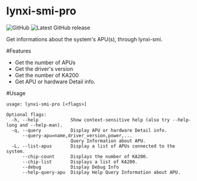 # lynxi-smi-pro
![GitHub](https://img.shields.io/github/license/SnowMoon-Dev/lynxi_smi_pro?label=license)
![Latest GitHub release](https://img.shields.io/github/release/SnowMoon-Dev/lynxi_smi_pro.svg)

Get informations about the system's APU(s), through lynxi-smi.

#Features
* Get the number of APUs 
* Get the driver's version
* Get the number of KA200
* Get APU or hardware Detail info.

#Usage
```
usage: lynxi-smi-pro [<flags>]

Optional flags:
  -h, --help            Show context-sensitive help (also try --help-long and --help-man).
  -q, --query           Display APU or hardware Detail info.
      --query-apu=name,driver_version,power,...
                        Query Information about APU.
  -L, --list-apus       Display a list of APUs connected to the system.
      --chip-count      Displays the number of KA200.
      --chip-list       Displays a list of KA200.
      --debug           Display Debug Info
      --help-query-apu  Display Help Query Information about APU.
```
